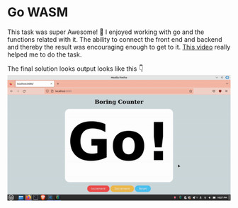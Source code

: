 # Go WASM
This task was super Awesome! :star_struck: I enjoyed working with go and the functions related with it.
The ability to connect the front end and backend and thereby the result was encouraging enough to get to it.
[This video](https://www.youtube.com/watch?v=4kBvvk2Bzis) really helped me to do the task.

The final solution looks output looks like this :point_down:
![task7](https://github.com/Be-impactful/amfoss-tasks/blob/main/task-07/task7.gif)
